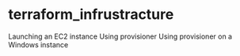 # terraform_infrustracture

Launching an EC2 instance
Using provisioner
Using provisioner on a Windows instance